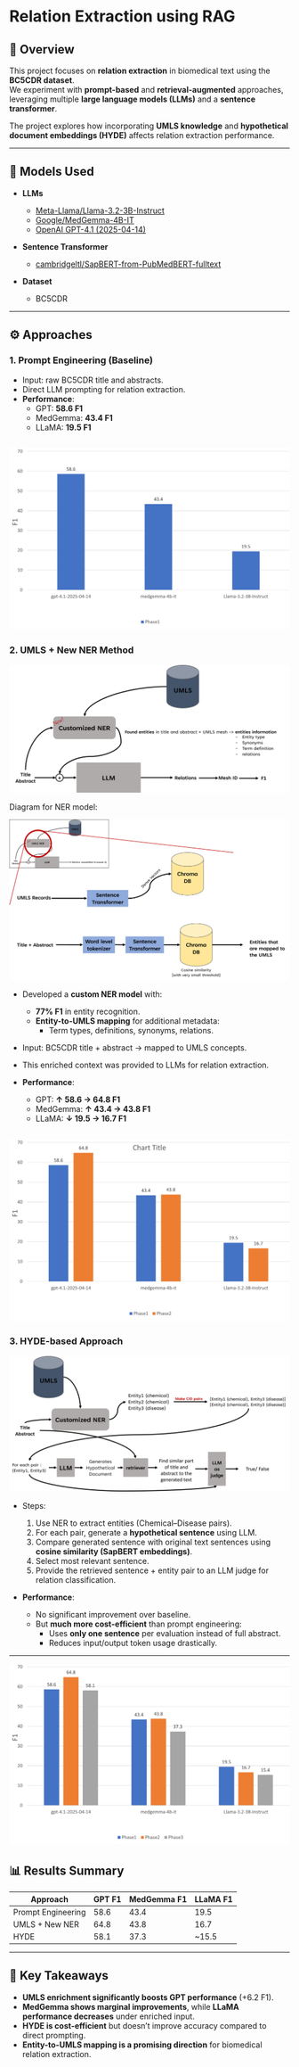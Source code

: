 # Relation Extraction using RAG  

## 📌 Overview  
This project focuses on **relation extraction** in biomedical text using the **BC5CDR dataset**.  
We experiment with **prompt-based** and **retrieval-augmented** approaches, leveraging multiple **large language models (LLMs)** and a **sentence transformer**.  

The project explores how incorporating **UMLS knowledge** and **hypothetical document embeddings (HYDE)** affects relation extraction performance.  

---

## 🧠 Models Used  

- **LLMs**
  - [Meta-Llama/Llama-3.2-3B-Instruct](https://huggingface.co/meta-llama/Llama-3.2-3B-Instruct)  
  - [Google/MedGemma-4B-IT](https://huggingface.co/google/medgemma-4b-it)  
  - [OpenAI GPT-4.1 (2025-04-14)](https://platform.openai.com)  

- **Sentence Transformer**  
  - [cambridgeltl/SapBERT-from-PubMedBERT-fulltext](https://huggingface.co/cambridgeltl/SapBERT-from-PubMedBERT-fulltext)  

- **Dataset**  
  - BC5CDR 

---

## ⚙️ Approaches  

### 1. Prompt Engineering (Baseline)  
- Input: raw BC5CDR title and abstracts.  
- Direct LLM prompting for relation extraction.  
- **Performance**:  
  - GPT: **58.6 F1**  
  - MedGemma: **43.4 F1**  
  - LLaMA: **19.5 F1**  

![results](imgs/Appr1-results.png)
---

### 2. UMLS + New NER Method  
![results](imgs/appr2.png)

Diagram for NER model:

![results](imgs/appr2-2.png)
- Developed a **custom NER model** with:  
  - **77% F1** in entity recognition.  
  - **Entity-to-UMLS mapping** for additional metadata:  
    - Term types, definitions, synonyms, relations.  
- Input: BC5CDR title + abstract → mapped to UMLS concepts.  
- This enriched context was provided to LLMs for relation extraction.  

- **Performance**:  
  - GPT: **↑ 58.6 → 64.8 F1**  
  - MedGemma: **↑ 43.4 → 43.8 F1**  
  - LLaMA: **↓ 19.5 → 16.7 F1**  

![results](imgs/Appr2-results.png)
---

### 3. HYDE-based Approach  
![results](imgs/appr3.png)
- Steps:  
  1. Use NER to extract entities (Chemical–Disease pairs).  
  2. For each pair, generate a **hypothetical sentence** using LLM.  
  3. Compare generated sentence with original text sentences using **cosine similarity (SapBERT embeddings)**.  
  4. Select most relevant sentence.  
  5. Provide the retrieved sentence + entity pair to an LLM judge for relation classification.  

- **Performance**:  
  - No significant improvement over baseline.  
  - But **much more cost-efficient** than prompt engineering:  
    - Uses **only one sentence** per evaluation instead of full abstract.  
    - Reduces input/output token usage drastically.  

---

![results](imgs/Appr3-results.png)
## 📊 Results Summary  

| Approach              | GPT F1 | MedGemma F1 | LLaMA F1 |
|-----------------------|--------|-------------|----------|
| Prompt Engineering    | 58.6   | 43.4        | 19.5     |
| UMLS + New NER        | 64.8   | 43.8        | 16.7     |
| HYDE                  | 58.1   | 37.3        | ~15.5    |

---

## 🚀 Key Takeaways  
- **UMLS enrichment significantly boosts GPT performance** (+6.2 F1).  
- **MedGemma shows marginal improvements**, while **LLaMA performance decreases** under enriched input.  
- **HYDE is cost-efficient** but doesn’t improve accuracy compared to direct prompting.  
- **Entity-to-UMLS mapping is a promising direction** for biomedical relation extraction.  